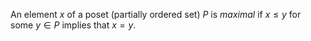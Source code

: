 An element $x$ of a poset (partially ordered set) $P$ is *maximal* if $x \leq y$ for some $y \in P$ implies that $x = y$.
